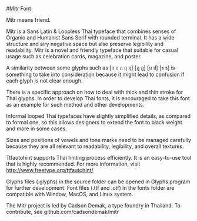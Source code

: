 #Mitr Font

Mitr means friend.

Mitr is a Sans Latin & Loopless Thai typeface that combines senses of Organic and Humanist Sans Serif with rounded terminal. It has a wide structure and airy negative space but also preserve legibility and readability. Mitr is a novel and friendly typeface that suitable for casual usage such as celebration cards, magazine, and poster.

A similarity between some glyphs such as [ก ถ ภ ฤ ฦ] [ฎ ฏ] [บ ป] [ข ช] is something to take into consideration because it might lead to confusion if each glyph is not clear enough.

There is a specific approach on how to deal with thick and thin stroke for Thai glyphs. In order to develop Thai fonts, it is encouraged to take this font as an example for such method and other developments.

Informal looped Thai typefaces have slightly simplified details, as compared to formal one, so this allows designers to extend the font to black weight and more in some cases.

Sizes and positions of vowels and tone marks need to be managed carefully because they are all relevant to readability, legibility, and overall textures.

Ttfautohint supports Thai hinting process efficiently. It is an easy-to-use tool that is highly recommended. For more information, visit http://www.freetype.org/ttfautohint/

Glyphs files (.glyphs) in the source folder can be opened in Glyphs program for further development.
Font files (.ttf and .otf) in the fonts folder are compatible with Window, MacOS, and Linux system.

The Mitr project is led by Cadson Demak, a type foundry in Thailand. To contribute, see github.com/cadsondemak/mitr

